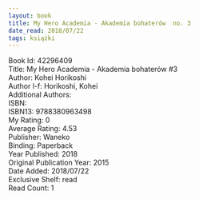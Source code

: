 ```yaml
---
layout: book
title: My Hero Academia - Akademia bohaterów  no. 3
date_read: 2018/07/22
tags: książki
---
```


Book Id: 42296409<br />
Title: My Hero Academia - Akademia bohaterów #3<br />
Author: Kohei Horikoshi<br />
Author l-f: Horikoshi, Kohei<br />
Additional Authors: <br />
ISBN: <br />
ISBN13: 9788380963498<br />
My Rating: 0<br />
Average Rating: 4.53<br />
Publisher: Waneko<br />
Binding: Paperback<br />
Year Published: 2018<br />
Original Publication Year: 2015<br />
Date Added: 2018/07/22<br />
Exclusive Shelf: read<br />
Read Count: 1<br />


